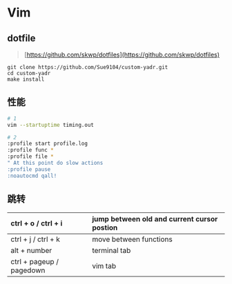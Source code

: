 # Vim

## dotfile

> [https://github.com/skwp/dotfiles](https://github.com/skwp/dotfiles)

```text
git clone https://github.com/Sue9104/custom-yadr.git
cd custom-yadr
make install
```

## 性能

```bash
# 1
vim --startuptime timing.out

# 2
:profile start profile.log
:profile func *
:profile file *
" At this point do slow actions
:profile pause
:noautocmd qall!
```

## 跳转

| ctrl + o /  ctrl + i | jump between old and current cursor postion |
| :--- | :--- |
| ctrl + j / ctrl + k | move between functions |
| alt + number | terminal tab |
| ctrl + pageup / pagedown | vim tab |

